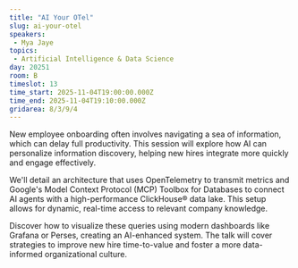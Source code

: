 ```yaml
---
title: "AI Your OTel"
slug: ai-your-otel
speakers:
 - Mya Jaye
topics: 
 - Artificial Intelligence & Data Science
day: 20251
room: B
timeslot: 13
time_start: 2025-11-04T19:00:00.000Z
time_end: 2025-11-04T19:10:00.000Z
gridarea: 8/3/9/4
---
```


New employee onboarding often involves navigating a sea of information, which can delay full productivity. This session will explore how AI can personalize information discovery, helping new hires integrate more quickly and engage effectively.
 
We'll detail an architecture that uses OpenTelemetry to transmit metrics and Google's Model Context Protocol (MCP) Toolbox for Databases to connect AI agents with a high-performance ClickHouse® data lake. This setup allows for dynamic, real-time access to relevant company knowledge.
 
Discover how to visualize these queries using modern dashboards like Grafana or Perses, creating an AI-enhanced system. The talk will cover strategies to improve new hire time-to-value and foster a more data-informed organizational culture.